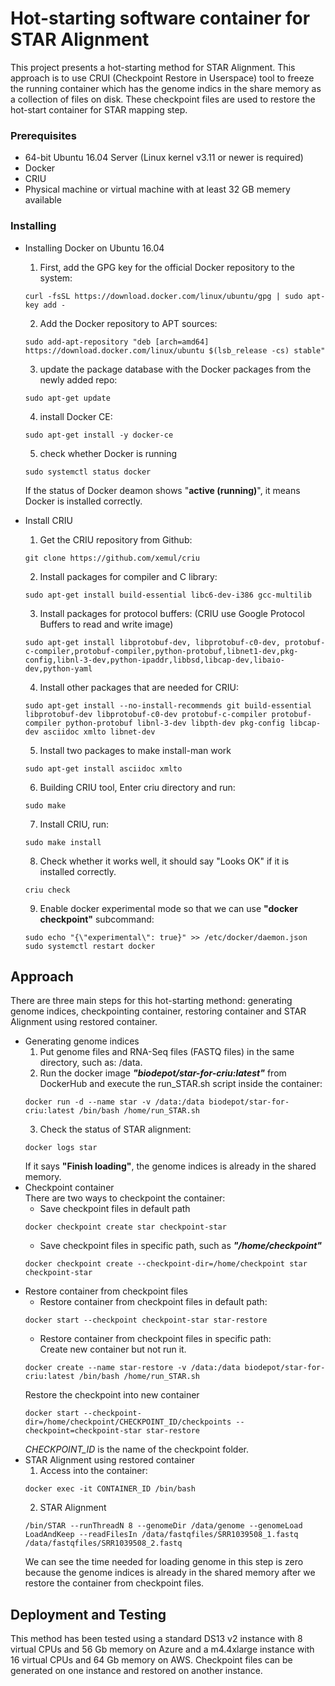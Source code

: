 # Hot-starting software container for STAR Alignment

This project presents a hot-starting method for STAR Alignment. This approach is to use CRUI (Checkpoint Restore in Userspace) tool to freeze the running container which has the genome indics in the share memory as a collection of files on disk. These checkpoint files are used to restore the hot-start container for STAR mapping step.

### Prerequisites

- 64-bit Ubuntu 16.04 Server (Linux kernel v3.11 or newer is required)
- Docker 
- CRIU
- Physical machine or virtual machine with at least 32 GB memery available

### Installing

- Installing Docker on Ubuntu 16.04
  1. First, add the GPG key for the official Docker repository to the system:
  ```
  curl -fsSL https://download.docker.com/linux/ubuntu/gpg | sudo apt-key add -
  ```

  2. Add the Docker repository to APT sources:
  ```
  sudo add-apt-repository "deb [arch=amd64] https://download.docker.com/linux/ubuntu $(lsb_release -cs) stable"
  ```

  3. update the package database with the Docker packages from the newly added repo:
  ```
  sudo apt-get update
  ```
  4. install Docker CE:
  ```
  sudo apt-get install -y docker-ce
  ```
  5. check whether Docker is running
  ```
  sudo systemctl status docker
  ```
    If the status of Docker deamon shows "**active (running)**", it means Docker is installed correctly. 

- Install CRIU
  1. Get the CRIU repository from Github:
  ```
  git clone https://github.com/xemul/criu
  ```
  2. Install packages for compiler and C library:
  ```
  sudo apt-get install build-essential libc6-dev-i386 gcc-multilib
  ```
  3. Install packages for protocol buffers: (CRIU use Google Protocol Buffers to read and write image)
  ```
  sudo apt-get install libprotobuf-dev, libprotobuf-c0-dev, protobuf-c-compiler,protobuf-compiler,python-protobuf,libnet1-dev,pkg-config,libnl-3-dev,python-ipaddr,libbsd,libcap-dev,libaio-dev,python-yaml
  ```
  4. Install other packages that are needed for CRIU:
  ```
  sudo apt-get install --no-install-recommends git build-essential libprotobuf-dev libprotobuf-c0-dev protobuf-c-compiler protobuf-compiler python-protobuf libnl-3-dev libpth-dev pkg-config libcap-dev asciidoc xmlto libnet-dev
  ```
  5. Install two packages to make install-man work
  ```
  sudo apt-get install asciidoc xmlto
  ```
  6. Building CRIU tool, Enter criu directory and run: 
  ```
  sudo make
  ```
  7. Install CRIU, run:
  ```
  sudo make install
  ```
  8. Check whether it works well, it should say "Looks OK" if it is installed correctly. 
  ```
  criu check
  ```
  9. Enable docker experimental mode so that we can use **"docker checkpoint"** subcommand:
  ```
  sudo echo "{\"experimental\": true}" >> /etc/docker/daemon.json
  sudo systemctl restart docker
  ```

## Approach 

There are three main steps for this hot-starting methond: generating genome indices, checkpointing container, restoring container and STAR Alignment using restored container. 
- Generating genome indices
  1. Put genome files and RNA-Seq files (FASTQ files) in the same directory, such as: /data. <br/>
  2. Run the docker image _**"biodepot/star-for-criu:latest"**_ from DockerHub and execute the run_STAR.sh script inside the container: 
  ```
  docker run -d --name star -v /data:/data biodepot/star-for-criu:latest /bin/bash /home/run_STAR.sh
  ```
  3. Check the status of STAR alignment:
  ```
  docker logs star
  ```
  If it says **"Finish loading"**, the genome indices is already in the shared memory. 
- Checkpoint container<br/>
  There are two ways to checkpoint the container: 
  - Save checkpoint files in default path
  ```
  docker checkpoint create star checkpoint-star
  ```
  - Save checkpoint files in specific path, such as _**"/home/checkpoint"**_
  ```
  docker checkpoint create --checkpoint-dir=/home/checkpoint star checkpoint-star
  ```
- Restore container from checkpoint files<br/>
  - Restore container from checkpoint files in default path:
  ```
  docker start --checkpoint checkpoint-star star-restore
  ```
  - Restore container from checkpoint files in specific path: <br/>
  Create new container but not run it. 
  ```
  docker create --name star-restore -v /data:/data biodepot/star-for-criu:latest /bin/bash /home/run_STAR.sh
  ```
  Restore the checkpoint into new container
  ```
  docker start --checkpoint-dir=/home/checkpoint/CHECKPOINT_ID/checkpoints --checkpoint=checkpoint-star star-restore
  ```
  _CHECKPOINT_ID_ is the name of the checkpoint folder. 
- STAR Alignment using restored container
  1. Access into the container:
  ```
  docker exec -it CONTAINER_ID /bin/bash
  ```
  2. STAR Alignment
  ```
  /bin/STAR --runThreadN 8 --genomeDir /data/genome --genomeLoad LoadAndKeep --readFilesIn /data/fastqfiles/SRR1039508_1.fastq /data/fastqfiles/SRR1039508_2.fastq
  ```
  We can see the time needed for loading genome in this step is zero because the genome indices is already in the shared memory after we restore the container from checkpoint files.

## Deployment and Testing

This method has been tested using a standard DS13 v2 instance with 8 virtual CPUs and 56 Gb memory on Azure and a m4.4xlarge instance with 16 virtual CPUs and 64 Gb memory on AWS. Checkpoint files can be generated on one instance and restored on another instance. 







